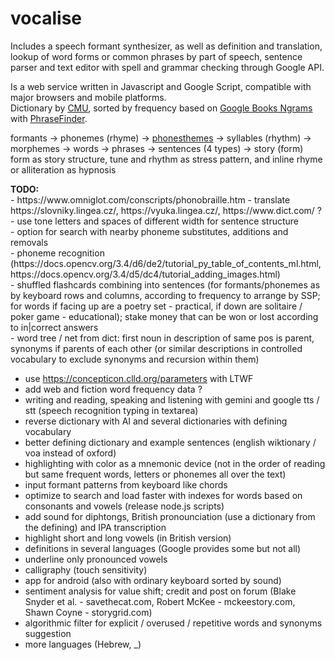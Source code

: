 # vocalise

<p>Includes a speech formant synthesizer, as well as definition and translation, lookup of word forms or common phrases by part of speech, sentence parser and text editor with spell and grammar checking through Google API.</p>

<p>Is a web service written in Javascript and Google Script, compatible with major browsers and mobile platforms.<br/>
Dictionary by <a href="http://www.speech.cs.cmu.edu/cgi-bin/cmudict" title="Carnegie Mellon University" target="_blank"><u>CMU</u></a>, sorted by frequency based on <a href="https://books.google.com/ngrams" title="Google Books Ngrams" target="_blank"><u>Google Books Ngrams</u></a> with <a href="https://phrasefinder.io/" title="PhraseFinder" target="_blank"><u>PhraseFinder</u></a>.</p>
  
formants -> phonemes (rhyme) -> <a href='https://en.wikipedia.org/wiki/Phonestheme' target='_blank'>phonesthemes</a> -> syllables (rhythm) -> morphemes -> words -> phrases -> sentences (4 types) -> story (form)  
form as story structure, tune and rhythm as stress pattern, and inline rhyme or alliteration as hypnosis  
  
<p><b>TODO:</b><br/>
- https://www.omniglot.com/conscripts/phonobraille.htm  
- translate https://slovniky.lingea.cz/, https://vyuka.lingea.cz/, https://www.dict.com/ ?<br/>
- use tone letters and spaces of different width for sentence structure<br/>
- option for search with nearby phoneme substitutes, additions and removals<br/>
- phoneme recognition (https://docs.opencv.org/3.4/d6/de2/tutorial_py_table_of_contents_ml.html, https://docs.opencv.org/3.4/d5/dc4/tutorial_adding_images.html)<br/>
- shuffled flashcards combining into sentences (for formants/phonemes as by keyboard rows and columns, according to frequency to arrange by SSP; for words if facing up are a poetry set - practical, if down are solitaire / poker game - educational); stake money that can be won or lost according to in|correct answers<br/>  
- word tree / net from dict: first noun in description of same pos is parent, synonyms if parents of each other (or similar descriptions in controlled vocabulary to exclude synonyms and recursion within them)<br/>  
  
- use https://concepticon.clld.org/parameters with LTWF<br/>
- add web and fiction word frequency data ?<br/>
- writing and reading, speaking and listening with gemini and google tts / stt (speech recognition typing in textarea)<br/>
- reverse dictionary with AI and several dictionaries with defining vocabulary<br/>
- better defining dictionary and example sentences (english wiktionary / voa instead of oxford)<br/>
- highlighting with color as a mnemonic device (not in the order of reading but same frequent words, letters or phonemes all over the text)<br/>
- input formant patterns from keyboard like chords<br/>
- optimize to search and load faster with indexes for words based on consonants and vowels (release node.js scripts)<br/>
- add sound for diphtongs, British pronounciation (use a dictionary from the defining) and IPA transcription<br/>
- highlight short and long vowels (in British version)<br/>
- definitions in several languages (Google provides some but not all)<br/>
- underline only pronounced vowels<br/>
- calligraphy (touch sensitivity)<br/>
- app for android (also with ordinary keyboard sorted by sound)<br/>
- sentiment analysis for value shift; credit and post on forum (Blake Snyder et al. - savethecat.com, Robert McKee - mckeestory.com, Shawn Coyne - storygrid.com)<br/>
- algorithmic filter for explicit / overused / repetitive words and synonyms suggestion<br/>
- more languages (Hebrew, _)
</p>
